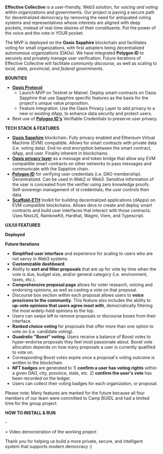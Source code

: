 **Effective Collective** is a user-friendly, Web3 solution, for _voicing and voting_ within organizations and governments. Our project is paving a secure path for decentralized democracy by removing the need for antiquated voting systems and representatives whose interests are aligned with deep pockets, instead of real-time desires of their constituents. Put the power of the voice and the vote in YOUR pocket.

The MVP is deployed on the **Oasis Sapphire** blockchain and facilitates voting for small organizations, with first adopters being decentralized autonomous organizations (DAOs). We have integrated **Polygon ID** to securely and privately manage user verification. Future iterations of Effective Collective will facilitate _community discourse_, as well as scaling to _local, state, provincial, and federal governments_.

**BOUNTIES**

- [**Oasis Protocol**](https://ethdenver2024.devfolio.co/prizes?partner=Oasis+Protocol)
  - Launch MVP on Testnet or Mainet. Deploy smart-contracts on Oasis Sapphire that use Sapphire specific features as the basis for the project's unique value proposition.
  - Feature Integration. Use the Oasis Privacy Layer to add privacy to a new or existing dApp, to enhance data security and protect users.
- Best use of [**Polygon ID's**](https://ethdenver2024.devfolio.co/prizes?partner=Polygon) Verifiable Credentials to preserve user privacy.

**TECH STACK & FEATURES**

- [**Oasis Sapphire**](https://github.com/oasisprotocol/sapphire-paratime) blockchain. Fully privacy enabled and Ethereum Virtual Machine (EVM) compatible. Allows for smart contracts with private data (i.e. voting data). End-to-end encryption between the smart contract, dApp, and user. Finality inherent in blockchains.
- [**Oasis privacy layer**](https://github.com/oasisprotocol/sapphire-paratime) as a message and token bridge that allow any EVM compatible smart contracts on other networks to pass messages and communicate with the Sapphire chain.
- [**Polygon ID**](https://github.com/0xPolygonID) for verifying user credentials (i.e. DAO membership). Decentralized. Can be used in Web2 or Web3. Sensitive information of the user is concealed from the verifier using zero knowledge proofs. Self-sovereign management of id credentials; the user controls their data.
- [**Scaffold-ETH**](https://github.com/scaffold-eth/scaffold-eth-2) toolkit for building decentralized applications (dApps) on EVM compatible blockchains. Allows devs to create and deploy smart contracts and build user interfaces that interact with those contracts. Uses NextJS, RainbowKit, Hardhat, Wagmi, Viem, and Typescript.

**UX/UI FEATURES**

**Deployed**

**Future Iterations**

- **Simplified user interface** and experience for scaling to users who are not savvy in Web3 systems.
- **Customizable dashboard**.
- Ability to **sort and filter proposals** that are up for vote by time when the vote is due, budget size, and/or general category (i.e. environment, taxes, etc.).
- **Comprehensive proposal page** allows for voter research, voicing and endorsing opinions, as well as casting a vote on that proposal.
- Discourse box section within each proposal allows users to **voice pros/cons to the community**. This feature also includes the ability to **up-vote opinions that users agree most with**, democratically filtering the most widely-held opinions to the top.
- Users can swipe left to remove proposals or discourse boxes from their interface.
- **Ranked choice voting** for proposals that offer more than one option to vote on (i.e. candidate voting).
- **Quadratic "Boost" voting**. Users receive a balance of Boost votes to hyper-endorse proposals they feel most passionate about. Boost vote allocation depends on how many proposals a user is currently qualified to vote on.
- Corresponding Boost votes expire once a proposal's voting outcome is written to the blockchain.
- **NFT badges** are generated to 1) **confirm a user has voting rights** within a given DAO, city, province, state, etc. 2) **confirm the user's vote** has been recorded on the ledger.
- Users can collect their voting badges for each organization, or proposal.

Please note: Many features are marked for the future because all four members of our team were committed to Camp BUIDL and had a limited time for the group project.

**HOW TO INSTALL & RUN**

\-

\> Video demonstration of the working project

Thank you for helping us build a more private, secure, and intelligent system that supports modern democracy :)
